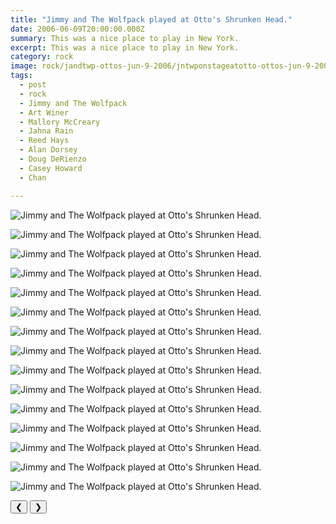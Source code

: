 ```yaml
---
title: "Jimmy and The Wolfpack played at Otto's Shrunken Head."
date: 2006-06-09T20:00:00.000Z
summary: This was a nice place to play in New York.
excerpt: This was a nice place to play in New York.
category: rock
image: rock/jandtwp-ottos-jun-9-2006/jntwponstageatotto-ottos-jun-9-2006.jpg
tags:
  - post 
  - rock
  - Jimmy and The Wolfpack
  - Art Winer
  - Mallory McCreary
  - Jahna Rain
  - Reed Hays
  - Alan Dorsey
  - Doug DeRienzo
  - Casey Howard
  - Chan 

---
```


<div id="viewport">

![Jimmy and The Wolfpack played at Otto's Shrunken Head.](/static/img/rock/jandtwp-ottos-jun-9-2006/jntwponstageatotto-ottos-jun-9-2006.jpg "Jimmy and The Wolfpack played at Otto's Shrunken Head.")

![Jimmy and The Wolfpack played at Otto's Shrunken Head.](/static/img/rock/jandtwp-ottos-jun-9-2006/dave-al-1-ottos-jun-9-2006.jpg "Jimmy and The Wolfpack played at Otto's Shrunken Head.")

![Jimmy and The Wolfpack played at Otto's Shrunken Head.](/static/img/rock/jandtwp-ottos-jun-9-2006/dave-al-2-ottos-jun-9-2006.jpg "Jimmy and The Wolfpack played at Otto's Shrunken Head.")

![Jimmy and The Wolfpack played at Otto's Shrunken Head.](/static/img/rock/jandtwp-ottos-jun-9-2006/dave-dumb-ottos-jun-9-2006.jpg "Jimmy and The Wolfpack played at Otto's Shrunken Head.")

![Jimmy and The Wolfpack played at Otto's Shrunken Head.](/static/img/rock/jandtwp-ottos-jun-9-2006/dave-mallory-ottos-jun-9-2006.jpg "Jimmy and The Wolfpack played at Otto's Shrunken Head.")

![Jimmy and The Wolfpack played at Otto's Shrunken Head.](/static/img/rock/jandtwp-ottos-jun-9-2006/jahna-ottos-jun-9-2006.jpg "Jimmy and The Wolfpack played at Otto's Shrunken Head.")

![Jimmy and The Wolfpack played at Otto's Shrunken Head.](/static/img/rock/jandtwp-ottos-jun-9-2006/casey-with-horn-ottos-jun-9-2006.jpg "Jimmy and The Wolfpack played at Otto's Shrunken Head.")

![Jimmy and The Wolfpack played at Otto's Shrunken Head.](/static/img/rock/jandtwp-ottos-jun-9-2006/casey-gang-signs-ottos-jun-9-2006.jpg "Jimmy and The Wolfpack played at Otto's Shrunken Head.")

![Jimmy and The Wolfpack played at Otto's Shrunken Head.](/static/img/rock/jandtwp-ottos-jun-9-2006/jandtwpchanatotto-ottos-jun-9-2006.jpg "Jimmy and The Wolfpack played at Otto's Shrunken Head.")

![Jimmy and The Wolfpack played at Otto's Shrunken Head.](/static/img/rock/jandtwp-ottos-jun-9-2006/jandtwpcutefan-ottos-jun-9-2006.jpg "Jimmy and The Wolfpack played at Otto's Shrunken Head.")

![Jimmy and The Wolfpack played at Otto's Shrunken Head.](/static/img/rock/jandtwp-ottos-jun-9-2006/jandtwpcutefan2-ottos-jun-9-2006.jpg "Jimmy and The Wolfpack played at Otto's Shrunken Head.")

![Jimmy and The Wolfpack played at Otto's Shrunken Head.](/static/img/rock/jandtwp-ottos-jun-9-2006/altrashed-ottos-jun-9-2006.jpg "Jimmy and The Wolfpack played at Otto's Shrunken Head.")

![Jimmy and The Wolfpack played at Otto's Shrunken Head.](/static/img/rock/jandtwp-ottos-jun-9-2006/al-and-reed-ottos-jun-9-2006.jpg "Jimmy and The Wolfpack played at Otto's Shrunken Head.")

![Jimmy and The Wolfpack played at Otto's Shrunken Head.](/static/img/rock/jandtwp-ottos-jun-9-2006/al-makes-face-ottos-jun-9-2006.jpg "Jimmy and The Wolfpack played at Otto's Shrunken Head.")

![Jimmy and The Wolfpack played at Otto's Shrunken Head.](/static/img/rock/jandtwp-ottos-jun-9-2006/alpickled-ottos-jun-9-2006.jpg "Jimmy and The Wolfpack played at Otto's Shrunken Head.")
</div>
<div class="flex row-reverse space-between">
  <div id="caption"></div>
  <div class="prevnext-container">
    <button id="buttonPrevious">&#10094;</button>
    <button id="buttonNext">&#10095;</button>
  </div>
</div>